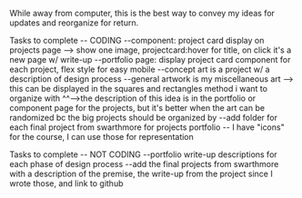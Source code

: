 While away from computer, this is the best way to convey my ideas for updates and reorganize for return.

Tasks to complete -- CODING
--component: project card display on projects page --> show one image, projectcard:hover for title, on click it's a new page w/ write-up
--portfolio page: display project card component for each project, flex style for easy mobile
--concept art is a project w/ a description of design process
--general artwork is my miscellaneous art --> this can be displayed in the squares and rectangles method i want to organize with
^^-->the description of this idea is in the portfolio or component page for the projects, but it's better when the art can be randomized
	bc the big projects should be organized by
--add folder for each final project from swarthmore for projects portfolio -- I have "icons" for the course, I can use those for representation

Tasks to complete -- NOT CODING
--portfolio write-up descriptions for each phase of design process
--add the final projects from swarthmore with a description of the premise, the write-up from the project since I wrote those, and link to github